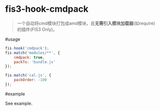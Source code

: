 # fis3-hook-cmdpack


> 一个自动将cmd模块打包成amd模块，且**无需引入模块加载器**(如require)的插件(FIS3 Only)。


#usage

```fis-conf.js
fis.hook('cmdpack');
fis.match('modules/**', {
    cmdpack: true,
    packTo: 'bundle.js'
});

fis.match('cal.js', {
    packOrder: -100
});

```

#example

See example.